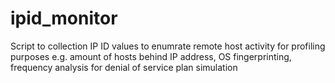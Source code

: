 # ipid_monitor
Script to collection IP ID values to enumrate remote host activity for profiling purposes e.g. amount of hosts behind IP address, OS fingerprinting, frequency analysis for denial of service plan simulation
